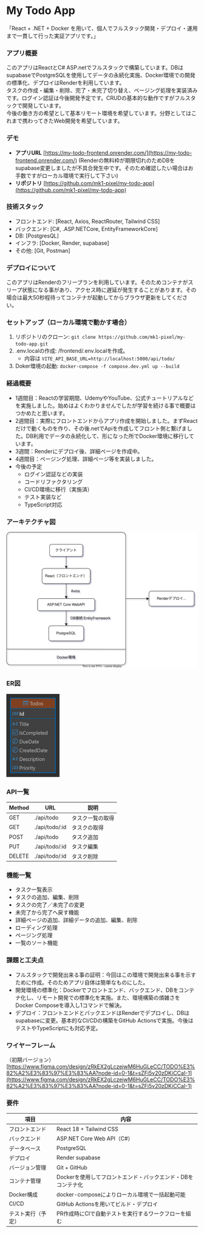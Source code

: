 # My Todo App

「React + .NET + Docker を用いて、個人でフルスタック開発・デプロイ・運用まで一貫して行った実証アプリです。」

### アプリ概要

<aside>
このアプリはReactとC# ASP.netでフルスタックで構築しています。DBはsupabaseでPostgreSQLを使用してデータの永続化実施、Docker環境での開発の標準化、デプロイはRenderを利用しています。</aside>

<aside>
タスクの作成・編集・削除、完了・未完了切り替え、ページング処理を実装済みです。ログイン認証は今後開発予定です。CRUDの基本的な動作ですがフルスタックで開発しています。
</aside>

<aside>
今後の働き方の希望として基本リモート環境を希望しています。分野としてはこれまで携わってきたWeb開発を希望しています。
</aside>


### デモ
- **アプリURL** [https://my-todo-frontend.onrender.com/](https://my-todo-frontend.onrender.com/)
(Renderの無料枠が期限切れのためDBをsupabase変更しましたが不具合発生中です。そのため確認したい場合はお手数ですがローカル環境で実行して下さい)
- **リポジトリ** [https://github.com/mk1-pixel/my-todo-app](https://github.com/mk1-pixel/my-todo-app)

### 技術スタック
- フロントエンド: [React, Axios, ReactRouter, Tailwind CSS]
- バックエンド: [C#, .ASP.NETCore, EntityFrameworkCore]
- DB: [PostgresQL]
- インフラ: [Docker, Render, supabase]
- その他: [Git, Postman]

### デプロイについて
このアプリはRenderのフリープランを利用しています。そのためコンテナがスリープ状態になる事があり、アクセス時に遅延が発生することがあります。その場合は最大50秒程待ってコンテナが起動してからブラウザ更新をしてください。
### セットアップ（ローカル環境で動かす場合）
1. リポジトリのクローン: `git clone https://github.com/mk1-pixel/my-todo-app.git`
2. .env.localの作成: /frontend/.env.localを作成。
    - 内容は `VITE_API_BASE_URL=http://localhost:5000/api/todo/`
3. Doker環境の起動: `docker-compose -f compose.dev.yml up --build`

### 経過概要
- 1週間目：Reactの学習期間、UdemyやYouTube、公式チュートリアルなどを実施しました。始めはよくわかりませんでしたが学習を続ける事で概要はつかめたと思います。
- 2週間目：実際にフロントエンドからアプリ作成を開始しました。まずReactだけで動くものを作り、その後.netでApiを作成してフロント側と繋げました。DB利用でデータの永続化して、形になった所でDocker環境に移行しています。
- 3週間：Renderにデプロイ後、詳細ページを作成中。
- 4週間目：ページング処理、詳細ページ等を実装しました。
- 今後の予定
    - ログイン認証などの実装
    - コードリファクタリング
    - CI/CD環境に移行（実施済）
    - テスト実装など
    - TypeScript対応

### アーキテクチャ図
![アーキテクチャ図](./docs/architecture.svg)

### ER図
![ER Diagram](./docs/TodoDb.png)

### API一覧
|Method|URL|説明|
|------|---|----|
|GET|./api/todo|タスク一覧の取得|
|GET|./api/todo/:id|タスクの取得|
|POST|./api/todo|タスク追加|
|PUT|./api/todo/:id|タスク編集|
|DELETE|./api/todo/:id|タスク削除|

### 機能一覧

- タスク一覧表示
- タスクの追加、編集、削除
- タスクの完了／未完了の変更
- 未完了から完了へ戻す機能
- 詳細ページの追加、詳細データの追加、編集、削除
- ローディング処理
- ページング処理
- 一覧のソート機能

### 課題と工夫点
- フルスタックで開発出来る事の証明：今回はこの環境で開発出来る事を示すために作成。そのためアプリ自体は簡単なものにした。
- 開発環境の標準化：Dockerでフロントエンド、バックエンド、DBをコンテナ化し、リモート開発での標準化を実施。また、環境構築の煩雑さをDocker Composeを導入し1コマンドで解決。
- デプロイ：フロントエンドとバックエンドはRenderでデプロイし、DBはsupabaseに変更。基本的なCI/CDの構築をGitHub Actionsで実施。今後はテストやTypeScriptにも対応予定。


### ワイヤーフレーム
（初期バージョン）
[https://www.figma.com/design/zRkEX2gLczejwM6HuGLeCC/TODO%E3%82%A2%E3%83%97%E3%83%AA?node-id=0-1&t=sZFi5v20zDKiCCaI-1](https://www.figma.com/design/zRkEX2gLczejwM6HuGLeCC/TODO%E3%82%A2%E3%83%97%E3%83%AA?node-id=0-1&t=sZFi5v20zDKiCCaI-1)


### 要件

| 項目 | 内容 |
| --- | --- |
| フロントエンド | React 18 + Tailwind CSS |
| バックエンド | ASP.NET Core Web API（C#） |
| データベース | PostgreSQL |
| デプロイ | Render supabase |
| バージョン管理 | Git + GitHub |
| コンテナ管理 | Dockerを使用してフロントエンド・バックエンド・DBをコンテナ化 |
| Docker構成 | docker-composeによりローカル環境で一括起動可能 |
| CI/CD | GitHub Actionsを用いてビルド・デプロイ |
| テスト実行（予定） | PR作成時にCIで自動テストを実行するワークフローを組む |